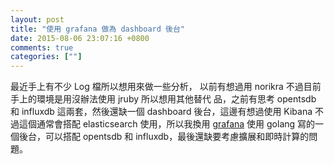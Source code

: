 ```yaml
---
layout: post
title: "使用 grafana 做為 dashboard 後台"
date: 2015-08-06 23:07:16 +0800
comments: true
categories: [""]
---
```



<!-- more -->

最近手上有不少 Log 檔所以想用來做一些分析， 以前有想過用 norikra 不過目前手上的環境是用沒辦法使用 jruby 所以想用其他替代
品，之前有思考 opentsdb 和 influxdb 這兩套，然後還缺一個 dashboard 後台，這邊有想過使用 Kibana 不過這個通常會搭配 elasticsearch
 使用，所以我換用 [grafana] 使用 golang 寫的一個後台，可以搭配 opentsdb 和 influxdb，最後還缺要考慮擴展和即時計算的問題。


[grafana]:https://github.com/grafana/grafana